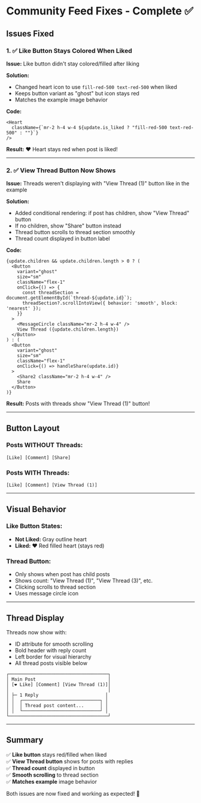 # Community Feed Fixes - Complete ✅

## Issues Fixed

### 1. ✅ Like Button Stays Colored When Liked
**Issue:** Like button didn't stay colored/filled after liking

**Solution:**
- Changed heart icon to use `fill-red-500 text-red-500` when liked
- Keeps button variant as "ghost" but icon stays red
- Matches the example image behavior

**Code:**
```tsx
<Heart
  className={`mr-2 h-4 w-4 ${update.is_liked ? "fill-red-500 text-red-500" : ""}`}
/>
```

**Result:** ❤️ Heart stays red when post is liked!

---

### 2. ✅ View Thread Button Now Shows
**Issue:** Threads weren't displaying with "View Thread (1)" button like in the example

**Solution:**
- Added conditional rendering: if post has children, show "View Thread" button
- If no children, show "Share" button instead
- Thread button scrolls to thread section smoothly
- Thread count displayed in button label

**Code:**
```tsx
{update.children && update.children.length > 0 ? (
  <Button
    variant="ghost"
    size="sm"
    className="flex-1"
    onClick={() => {
      const threadSection = document.getElementById(`thread-${update.id}`);
      threadSection?.scrollIntoView({ behavior: 'smooth', block: 'nearest' });
    }}
  >
    <MessageCircle className="mr-2 h-4 w-4" />
    View Thread ({update.children.length})
  </Button>
) : (
  <Button
    variant="ghost"
    size="sm"
    className="flex-1"
    onClick={() => handleShare(update.id)}
  >
    <Share2 className="mr-2 h-4 w-4" />
    Share
  </Button>
)}
```

**Result:** Posts with threads show "View Thread (1)" button!

---

## Button Layout

### Posts WITHOUT Threads:
```
[Like] [Comment] [Share]
```

### Posts WITH Threads:
```
[Like] [Comment] [View Thread (1)]
```

---

## Visual Behavior

### Like Button States:
- **Not Liked:** Gray outline heart
- **Liked:** ❤️ Red filled heart (stays red)

### Thread Button:
- Only shows when post has child posts
- Shows count: "View Thread (1)", "View Thread (3)", etc.
- Clicking scrolls to thread section
- Uses message circle icon

---

## Thread Display

Threads now show with:
- ID attribute for smooth scrolling
- Bold header with reply count
- Left border for visual hierarchy
- All thread posts visible below

```
┌─────────────────────────────────────┐
│ Main Post                           │
│ [❤️ Like] [Comment] [View Thread (1)]│
│                                     │
│ ├─ 1 Reply                         │
│ │  ┌─────────────────────────────┐ │
│ │  │ Thread post content...      │ │
│ │  └─────────────────────────────┘ │
└─────────────────────────────────────┘
```

---

## Summary

✅ **Like button** stays red/filled when liked  
✅ **View Thread button** shows for posts with replies  
✅ **Thread count** displayed in button  
✅ **Smooth scrolling** to thread section  
✅ **Matches example** image behavior  

Both issues are now fixed and working as expected! 🎉
